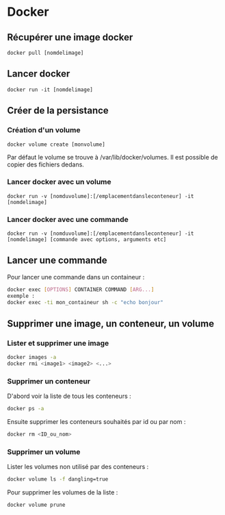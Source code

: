 # Docker
## Récupérer une image docker

```shell
docker pull [nomdelimage]
```

## Lancer docker

```shell
docker run -it [nomdelimage]
```

## Créer de la persistance

### Création d'un volume

```shell
docker volume create [monvolume]
```

Par défaut le volume se trouve à /var/lib/docker/volumes. Il est possible de copier des fichiers dedans.

### Lancer docker avec un volume

```shell
docker run -v [nomduvolume]:[/emplacementdansleconteneur] -it [nomdelimage]
```

### Lancer docker avec une commande

```shell
docker run -v [nomduvolume]:[/emplacementdansleconteneur] -it [nomdelimage] [commande avec options, arguments etc]
```

## Lancer une commande

Pour lancer une commande dans un containeur : 

```bash
docker exec [OPTIONS] CONTAINER COMMAND [ARG...]
exemple : 
docker exec -ti mon_containeur sh -c "echo bonjour"
```
## Supprimer une image, un conteneur, un volume

### Lister et supprimer une image

```bash
docker images -a
docker rmi <image1> <image2> <...>
```

### Supprimer un conteneur

D'abord voir la liste de tous les conteneurs : 
```bash
docker ps -a
```

Ensuite supprimer les conteneurs souhaités par id ou par nom : 
```bash
docker rm <ID_ou_nom>
```

### Supprimer un volume

Lister les volumes non utilisé par des conteneurs : 
```bash
docker volume ls -f dangling=true
```

Pour supprimer les volumes de la liste : 
```bash
docker volume prune
```
